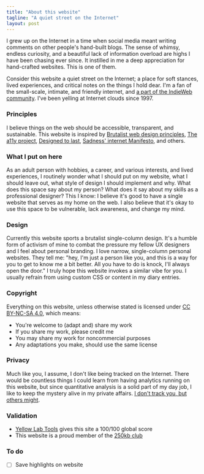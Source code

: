 ```yaml
---
title: "About this website"
tagline: "A quiet street on the Internet"
layout: post
---
```

I grew up on the Internet in a time when social media meant writing comments on other people's hand-built blogs. The sense of whimsy, endless curiosity, and a beautiful lack of information overload are highs I have been chasing ever since. It instilled in me a deep appreciation for hand-crafted websites. This is one of them.

Consider this website a quiet street on the Internet; a place for soft stances, lived experiences, and critical notes on the things I hold dear. I'm a fan of the small-scale, intimate, and friendly internet, and [a part of the IndieWeb community](https://indieweb.org/User:Www.zinzy.website). I’ve been yelling at Internet clouds since 1997.

### Principles
I believe things on the web should be accessible, transparent, and sustainable. This website is inspired by [Brutalist web design principles](https://brutalist-web.design/), [The a11y project](https://www.a11yproject.com/), [Designed to last](https://jeffhuang.com/designed_to_last/), [Sadness' internet Manifesto](https://sadgrl.online/cyberspace/internet-manifesto), and others.

### What I put on here
As an adult person with hobbies, a career, and various interests, and lived experiences, I routinely wonder what I should put on my website, what I should leave out, what style of design I should implement and why. What does this space say about my person? What does it say about my skills as a professional designer? This I know: I believe it's good to have a single website that serves as my home on the web. I also believe that it's okay to use this space to be vulnerable, lack awareness, and change my mind.

### Design
Currently this website sports a brutalist single-column design. It's a humble form of activism of mine to combat the pressure my fellow UX designers and I feel about personal branding. I love narrow, single-column personal websites. They tell me: "hey, I'm just a person like you, and this is a way for you to get to know me a bit better. All you have to do is knock, I'll always open the door." I truly hope this website invokes a similar vibe for you. I usually refrain from using custom CSS or content in my diary entries. 

<!-- ### Ideas that inspire me
- [_Minimal web_ by Leo Babauta](https://mnmlist.com/w/)
- []()
https://blog.darylsun.page/textplaylist
https://leobabauta.com/pl/
- []()
- []()
- []()
- []()
- []() -->

### Copyright
Everything on this website, unless otherwise stated is licensed under [CC BY-NC-SA 4.0](http://creativecommons.org/licenses/by-nc-sa/4.0/?ref=chooser-v1), which means: 

- You're welcome to (adapt and) share my work
- If you share my work, please credit me
- You may share my work for noncommercial purposes
- Any adaptations you make, should use the same license

### Privacy
Much like you, I assume, I don't like being tracked on the Internet. There would be countless things I could learn from having analytics running on this website, but since quantitative analysis is a solid part of my day job, I like to keep the mystery alive in my private affairs. [I don't track you, but others might](https://www.zylstra.org/blog/2020/01/i-dont-track-you-here-but-others-might/).

### Validation
- [Yellow Lab Tools](https://yellowlab.tools/result/got2ipv3ap) gives this site a 100/100 global score
- This website is a proud member of the [250kb club](https://250kb.club/zinzy-website/)

### To do
- [ ] Save highlights on website